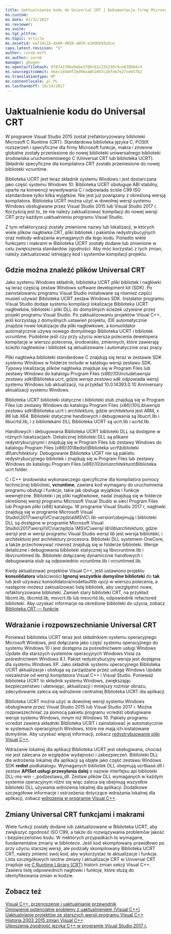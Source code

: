 ```yaml
---
title: Uaktualnienie kodu do Universal CRT | Dokumentacja firmy Microsoft
ms.custom: 
ms.date: 03/31/2017
ms.reviewer: 
ms.suite: 
ms.tgt_pltfrm: 
ms.topic: article
ms.assetid: eaf34c1b-da98-4058-a059-a10db693a5ce
caps.latest.revision: "1"
author: corob-msft
ms.author: corob
manager: ghogen
ms.openlocfilehash: 0f8742396a9ebe3780cb2c235238c9ce63986dc4
ms.sourcegitcommit: ebec1d449f2bd98aa851667c2bfeb7e27ce657b2
ms.translationtype: MT
ms.contentlocale: pl-PL
ms.lasthandoff: 10/24/2017
---
```

# <a name="upgrade-your-code-to-the-universal-crt"></a>Uaktualnienie kodu do Universal CRT

W programie Visual Studio 2015 został zrefaktoryzowany biblioteki Microsoft C Runtime (CRT). Standardowa biblioteka języka C, POSIX rozszerzeń i specyficzne dla firmy Microsoft funkcje, makra i zmienne globalne zostały przeniesione do nowej biblioteki uniwersalnego biblioteki środowiska uruchomieniowego C (Universal CRT lub biblioteka UCRT). Składniki specyficzne dla kompilatora CRT zostało przeniesione do nowej biblioteki vcruntime.  
  
Biblioteka UCRT jest teraz składnik systemu Windows i jest dostarczana jako część systemu Windows 10. Biblioteka UCRT obsługuje ABI stabilny, oparte na konwencji wywoływania C i odpowiada ściśle C99 ISO standardowe tylko kilka wyjątków. Nie jest już powiązany z określoną wersją kompilatora. Biblioteka UCRT można użyć w dowolnej wersji systemu Windows obsługiwane przez Visual Studio 2015 lub Visual Studio 2017 r. Korzyścią jest to, że nie należy zaktualizować kompilacji do nowej wersji CRT przy każdym uaktualnieniu programu Visual Studio.  
  
Z tym refaktoryzacji zostały zmienione nazwy lub lokalizacji, w których wiele plików nagłówka CRT, pliki bibliotek i pakietów redystrybucyjnych oraz metody wdrażania wymaganych dla tego kodu. Ponadto wiele funkcjami i makrami w Biblioteka UCRT zostały dodane lub zmienione w celu zwiększenia standardów zgodności. Aby móc korzystać z tych zmian, należy zaktualizować istniejący kod i systemów kompilacji projektu.  
  
## <a name="where-to-find-the-universal-crt-files"></a>Gdzie można znaleźć plików Universal CRT

Jako systemu Windows składnik, biblioteka UCRT pliki bibliotek i nagłówki są teraz częścią zestaw Windows software development kit (SDK). Po zainstalowaniu programu Visual Studio instalowane są również części musieli używać Biblioteka UCRT zestaw Windows SDK. Instalator programu Visual Studio dodaje systemu kompilacji lokalizacje Biblioteka UCRT nagłówków, biblioteki i pliki DLL do domyślnych ścieżek używane przez projekt programu Visual Studio. Po zaktualizowaniu projektów Visual C++, jeśli korzystają z domyślnych ustawień projektu, IDE automatycznie znajdzie nowe lokalizacje dla pliki nagłówkowe, a konsolidator automatycznie używa nowego domyślnego Biblioteka UCRT i bibliotek vcruntime. Podobnie jeśli czy przy użyciu wiersza polecenia dewelopera kompilacje w wierszu polecenia, środowisko, zmiennych, które zawierają ścieżki nagłówków i bibliotek są aktualizowane i automatycznie oraz pracy.  
  
Pliki nagłówka biblioteki standardowe C znajdują się teraz w zestawie SDK systemu Windows w folderze include w katalogu wersji zestawu SDK. Typowy lokalizację plików nagłówka znajduje się w Program Files lub zestawy Windows do katalogu Program Files (x86)\\10\\Include\\_wersja zestawu sdk_\\Biblioteka ucrt, gdzie _wersja zestawu sdk_ odpowiada wersji systemu Windows lub aktualizacji, na przykład 10.0.14393.0 10 Anniversary aktualizacji systemu Windows.   
  
Biblioteka UCRT biblioteki statyczne i biblioteki stub znajdują się w Program Files lub zestawy Windows do katalogu Program Files (x86)\\10\\Lib\\_wersja zestawu sdk_\\Biblioteka ucrt \\ _architektura_, gdzie _architektura_ jest ARM, x 86 lub X64. Biblioteki statyczne handlowych i debugowania są libucrt.lib i libucrtd.lib, i z bibliotekami DLL Biblioteka UCRT są ucrt.lib i ucrtd.lib.  
  
Handlowych i debugowania Biblioteka UCRT biblioteki DLL są dostępne w różnych lokalizacjach. Detalicznej biblioteki DLL są plikami redystrybucyjnymi i znajdują się w Program Files lub zestawy Windows do katalogu Program Files (x86)\\10\\Redist\\Biblioteka ucrt\\biblioteki dll\\_architektury_\. Debugowanie Biblioteka UCRT nie są pakietu redystrybucyjnego bibliotek i znajdują się w Program Files lub zestawy Windows do katalogu Program Files (x86)\\10\\bin\\_architektura_\\Biblioteka ucrt folder.   

C i C++ środowiska wykonawczego specyficzne dla kompilatora pomocy technicznej biblioteki, **vcruntime**, zawiera kod wymagany do uruchomienia programu obsługi i funkcje, takie jak obsługa wyjątków i funkcje wewnętrzne. Biblioteki i jej pliki nagłówkowe, nadal znajdują się w folderze określonej wersji programu Microsoft Visual Studio w sieci Program Files lub Program pliki (x86) katalogu. W programie Visual Studio 2017 r, nagłówki znajdują się w programie Microsoft Visual Studio\\2017\\_wersji_\\VC\\narzędzia\\MSVC\\  _lib-version_\\obejmują i biblioteki DLL są dostępne w programie Microsoft Visual Studio\\2017\\_wersji_\\VC\\narzędzia \\MSVC\\_wersji lib_\\lib\\_architektura_, gdzie _wersji_ jest w wersji programu Visual Studio _wersji lib_ jest wersja biblioteki, i _architektura_ jest architektury procesora. Biblioteki DLL systemem OneCore, a także przechowywać również znajdują się w folderze biblioteki. Wersje detaliczne i debugowania biblioteki statycznej są libvcruntime.lib i libvcruntimed.lib. Biblioteki dołączanej dynamicznie handlowych i debugowania stub są odpowiednio vcruntime.lib i vcruntimed.lib.  
  
Kiedy aktualizować projektów Visual C++, jeśli ustawiono projektu **konsolidatora** właściwości **Ignoruj wszystkie domyślne biblioteki** do **tak** lub jeśli używasz konsolidatora/nodefaultlib opcji w wierszu polecenia, a następnie możesz zaktualizować listę bibliotek, aby uwzględnić nowe, refaktoryzowane biblioteki. Zamień stary biblioteki CRT, na przykład libcmt.lib, libcmtd.lib, msvcrt.lib lub msvcrtd.lib, odpowiednik refactored biblioteki. Aby uzyskać informacje na określone biblioteki do użycia, zobacz [Biblioteka CRT — funkcje](../c-runtime-library/crt-library-features.md).  
  
## <a name="deployment-and-redistribution-of-the-universal-crt"></a>Wdrażanie i rozpowszechnianie Universal CRT
  
Ponieważ biblioteka UCRT teraz jest składnikiem systemu operacyjnego Microsoft Windows, jest dołączane jako część systemu operacyjnego do systemu Windows 10 i jest dostępna za pośrednictwem usługi Windows Update dla starszych systemów operacyjnych Windows Vista za pośrednictwem Windows 8.1. Pakiet redystrybucyjny wersja jest dostępna dla systemu Windows XP. Jako składnik systemu operacyjnego Biblioteka UCRT aktualizacje i obsługa są zarządzane przez usługę Windows Update niezależnie od wersji kompilatora Visual C++ i Visual Studio. Ponieważ biblioteka UCRT to składnik systemu Windows, zwiększając bezpieczeństwo i ułatwiając, aktualizacji i mniejszy rozmiar obrazu, zdecydowanie zaleca się wdrożenie centralnej Biblioteka UCRT dla aplikacji.  
  
Biblioteka UCRT można użyć w dowolnej wersji systemu Windows obsługiwane przez Visual Studio 2015 lub Visual Studio 2017 r. Można rozpowszechniać za pomocą pakietu programu vcredist obsługiwane wersje systemu Windows, innym niż Windows 10. Pakiety programu vcredist zawiera składniki Biblioteka UCRT i zainstalować je automatycznie w systemach operacyjnych Windows, które nie mają ich instalowane domyślnie. Aby uzyskać więcej informacji, zobacz [redystrybuowanie pliki Visual C++](../ide/redistributing-visual-cpp-files.md).  
  
Wdrażanie lokalnej dla aplikacji Biblioteka UCRT jest obsługiwana, chociaż nie jest zalecana ze względów wydajności i zabezpieczeń. Biblioteki DLL dla wdrożenia lokalnej dla aplikacji są objęte jako część zestawu Windows SDK **redist** podkatalogu. Wymaganych bibliotek DLL obejmują ucrtbase.dll i zestaw **APISet usługi przesyłania dalej** o nazwie interfejsu api biblioteki DLL-ms-win -_podzestawu_dll. Zestaw plików DLL wymaganych w każdym systemie operacyjnym różni się więc zaleca się obejmują wszystkie biblioteki DLL używania wdrożenia lokalnej dla aplikacji. Dodatkowe szczegółowe informacje i ostrzeżenia dotyczące wdrażania lokalnej dla aplikacji, zobacz [wdrożenia w programie Visual C++](../ide/deployment-in-visual-cpp.md).  
  
## <a name="changes-to-the-universal-crt-functions-and-macros"></a>Zmiany Universal CRT funkcjami i makrami  

Wiele funkcji zostały dodane lub zaktualizowane w Biblioteka UCRT, aby zwiększyć zgodność ISO C99, a także do rozwiązywania problemów jakość i bezpieczeństwo kodu. W niektórych przypadkach to wymagane, fundamentalne zmiany w bibliotece. Jeśli kod skompilowany prawidłowo po przy użyciu starszej wersji, ale podziały skompilowany Biblioteka UCRT CRT, należy zmienić swój kod, aby wykorzystać te aktualizacje i funkcje. Lista szczegółowych istotne zmiany i aktualizacje CRT w Universal CRT znajduje się [C Runtime Library (CRT)](visual-cpp-change-history-2003-2015.md#BK_CRT) historii zmian sekcji Visual C++. Zawiera listę odpowiednich nagłówki i funkcje, które służą do identyfikowania zmian w kodzie.  
  
## <a name="see-also"></a>Zobacz też  

[Visual C++, przenoszenie i uaktualnianie przewodnik](visual-cpp-porting-and-upgrading-guide.md)  
[Omówienie potencjalne problemy z uaktualnieniem (Visual C++)](overview-of-potential-upgrade-issues-visual-cpp.md)  
[Uaktualnianie projektów ze starszych wersji programu Visual C++](upgrading-projects-from-earlier-versions-of-visual-cpp.md)  
[Historia 2003 2015 zmian Visual C++](visual-cpp-change-history-2003-2015.md)  
[Ulepszenia zgodność języka C++ w programie Visual Studio 2017 r.](../cpp-conformance-improvements-2017.md)  
